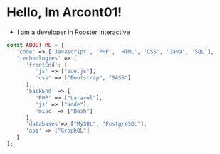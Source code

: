 # Hello, Im Arcont01!

- I am a developer in Rooster interactive

```php
const ABOUT_ME = [
   'code' => ['Javascript', 'PHP', 'HTML', 'CSS', 'Java', 'SQL'],
   'technologies' => [
      'frontEnd': [
         'js' => ["Vue.js"],
         'css' => ["Bootstrap", "SASS"]
      ],
      'backEnd' => [
         'PHP' => ["Laravel"],
         'js' => ["Node"],
         'misc' => ["Bash"]
      ],
      'databases'=> ["MySQL", "PostgreSQL"],
      'api' => ["GraphQL"]
   ]
];
```